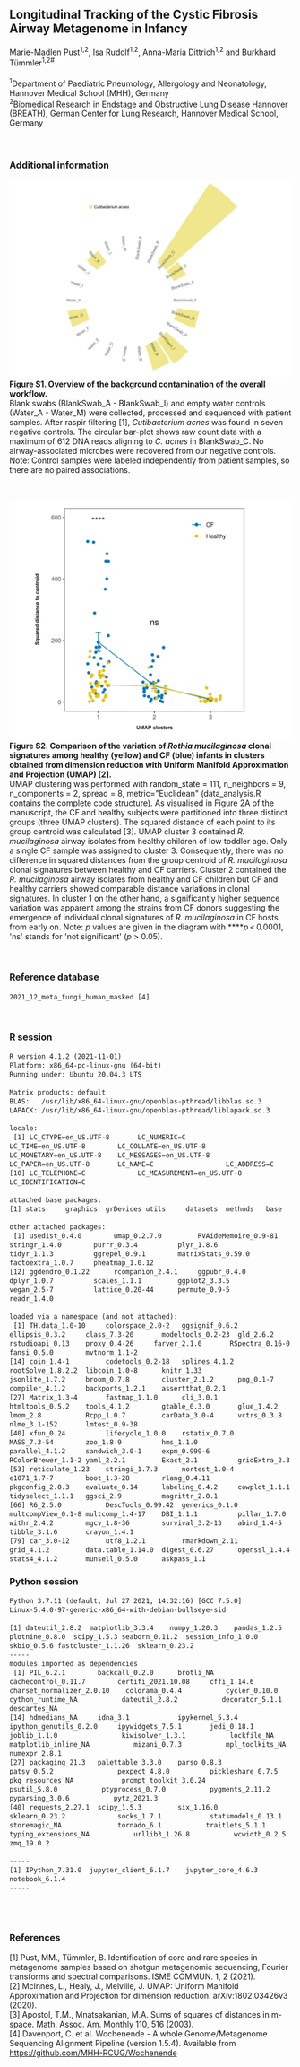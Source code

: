 ## Longitudinal Tracking of the Cystic Fibrosis Airway Metagenome in Infancy <br>
Marie-Madlen Pust<sup>1,2</sup>, Isa Rudolf<sup>1,2</sup>, Anna-Maria Dittrich<sup>1,2</sup> and Burkhard Tümmler<sup>1,2#</sup> <br> <br>
<sup>1</sup>Department of Paediatric Pneumology, Allergology and Neonatology, Hannover Medical School (MHH), Germany <br>
<sup>2</sup>Biomedical Research in Endstage and Obstructive Lung Disease Hannover (BREATH), German Center for Lung Research, Hannover Medical School, Germany <br>
<br><br>

### Additional information
![Alt text](https://github.com/mmpust/longitudinal-airway-metagenome/blob/main/Figure_S1_2022_02_14.jpeg?raw=true "Background contamination")
**Figure S1. Overview of the background contamination of the overall workflow.** <br>
Blank swabs (BlankSwab_A - BlankSwab_I) and empty water controls (Water_A - Water_M) were collected, processed and sequenced with patient samples. After raspir filtering [1], *Cutibacterium acnes*  was found in seven negative controls. The circular bar-plot shows raw count data with a maximum of 612 DNA reads aligning to  *C. acnes* in BlankSwab_C. No airway-associated microbes were recovered from our negative controls. Note: Control samples were labeled independently from patient samples, so there are no paired associations.

<br><br>
![Alt text](https://github.com/mmpust/longitudinal-airway-metagenome/blob/main/Figure_S2_2022_02_14.jpeg?raw=true "Figure S1")
**Figure S2. Comparison of the variation of *Rothia mucilaginosa* clonal signatures among healthy (yellow) and CF (blue) infants in clusters obtained from dimension reduction with Uniform Manifold Approximation and Projection (UMAP) [2].** <br>
UMAP clustering was performed with random_state = 111, n_neighbors = 9, n_components = 2, spread = 8, metric="Euclidean" (data_analysis.R contains the complete code structure). As visualised in Figure 2A of the manuscript, the CF and healthy subjects were partitioned into three distinct groups (three UMAP clusters). The squared distance of each point to its group centroid was calculated [3]. UMAP cluster 3 contained *R. mucilaginosa* airway isolates from healthy children of low toddler age. Only a single CF sample was assigned to cluster 3. Consequently, there was no difference in squared distances from the group centroid of *R. mucilaginosa* clonal signatures between healthy and CF carriers. Cluster 2 contained the *R. mucilaginosa* airway isolates from healthy and CF children but CF and healthy carriers showed comparable distance variations in clonal signatures. In cluster 1 on the other hand, a significantly higher sequence variation was apparent among the strains from CF donors suggesting the emergence of individual clonal signatures of *R. mucilaginosa* in CF hosts from early on. Note: *p* values are given in the diagram with *****p* < 0.0001, 'ns' stands for 'not significant' (*p* > 0.05).

<br>

### Reference database 

```
2021_12_meta_fungi_human_masked [4]
```

<br>

### R session
```
R version 4.1.2 (2021-11-01)
Platform: x86_64-pc-linux-gnu (64-bit)
Running under: Ubuntu 20.04.3 LTS

Matrix products: default
BLAS:   /usr/lib/x86_64-linux-gnu/openblas-pthread/libblas.so.3
LAPACK: /usr/lib/x86_64-linux-gnu/openblas-pthread/liblapack.so.3

locale:
 [1] LC_CTYPE=en_US.UTF-8       LC_NUMERIC=C               LC_TIME=en_US.UTF-8        LC_COLLATE=en_US.UTF-8     LC_MONETARY=en_US.UTF-8    LC_MESSAGES=en_US.UTF-8    LC_PAPER=en_US.UTF-8       LC_NAME=C                  LC_ADDRESS=C              
[10] LC_TELEPHONE=C             LC_MEASUREMENT=en_US.UTF-8 LC_IDENTIFICATION=C       

attached base packages:
[1] stats     graphics  grDevices utils     datasets  methods   base     

other attached packages:
 [1] usedist_0.4.0        umap_0.2.7.0         RVAideMemoire_0.9-81 stringr_1.4.0        purrr_0.3.4          plyr_1.8.6           tidyr_1.1.3          ggrepel_0.9.1        matrixStats_0.59.0   factoextra_1.0.7     pheatmap_1.0.12     
[12] ggdendro_0.1.22      rcompanion_2.4.1     ggpubr_0.4.0         dplyr_1.0.7          scales_1.1.1         ggplot2_3.3.5        vegan_2.5-7          lattice_0.20-44      permute_0.9-5        readr_1.4.0         

loaded via a namespace (and not attached):
 [1] TH.data_1.0-10     colorspace_2.0-2   ggsignif_0.6.2     ellipsis_0.3.2     class_7.3-20       modeltools_0.2-23  gld_2.6.2          rstudioapi_0.13    proxy_0.4-26     farver_2.1.0       RSpectra_0.16-0    fansi_0.5.0        mvtnorm_1.1-2     
[14] coin_1.4-1         codetools_0.2-18   splines_4.1.2      rootSolve_1.8.2.2  libcoin_1.0-8      knitr_1.33         jsonlite_1.7.2     broom_0.7.8        cluster_2.1.2      png_0.1-7          compiler_4.1.2     backports_1.2.1    assertthat_0.2.1  
[27] Matrix_1.3-4       fastmap_1.1.0      cli_3.0.1          htmltools_0.5.2    tools_4.1.2        gtable_0.3.0       glue_1.4.2         lmom_2.8           Rcpp_1.0.7         carData_3.0-4      vctrs_0.3.8        nlme_3.1-152       lmtest_0.9-38     
[40] xfun_0.24          lifecycle_1.0.0    rstatix_0.7.0      MASS_7.3-54        zoo_1.8-9          hms_1.1.0          parallel_4.1.2     sandwich_3.0-1     expm_0.999-6       RColorBrewer_1.1-2 yaml_2.2.1         Exact_2.1          gridExtra_2.3     
[53] reticulate_1.23    stringi_1.7.3      nortest_1.0-4      e1071_1.7-7        boot_1.3-28        rlang_0.4.11       pkgconfig_2.0.3    evaluate_0.14      labeling_0.4.2     cowplot_1.1.1      tidyselect_1.1.1   ggsci_2.9          magrittr_2.0.1    
[66] R6_2.5.0           DescTools_0.99.42  generics_0.1.0     multcompView_0.1-8 multcomp_1.4-17    DBI_1.1.1          pillar_1.7.0       withr_2.4.2        mgcv_1.8-36        survival_3.2-13    abind_1.4-5        tibble_3.1.6       crayon_1.4.1      
[79] car_3.0-12         utf8_1.2.1         rmarkdown_2.11     grid_4.1.2         data.table_1.14.0  digest_0.6.27      openssl_1.4.4      stats4_4.1.2       munsell_0.5.0      askpass_1.1      
```

### Python session
```
Python 3.7.11 (default, Jul 27 2021, 14:32:16) [GCC 7.5.0]
Linux-5.4.0-97-generic-x86_64-with-debian-bullseye-sid

[1] dateutil_2.8.2	matplotlib_3.3.4	numpy_1.20.3	pandas_1.2.5	plotnine_0.8.0	scipy_1.5.3	seaborn_0.11.2	session_info_1.0.0	skbio_0.5.6	fastcluster_1.1.26	sklearn_0.23.2
-----
modules imported as dependencies
 [1] PIL_6.2.1        backcall_0.2.0      brotli_NA           cachecontrol_0.11.7        certifi_2021.10.08     cffi_1.14.6          charset_normalizer_2.0.10	  colorama_0.4.4           cycler_0.10.0           cython_runtime_NA           dateutil_2.8.2           decorator_5.1.1           descartes_NA	
[14] hdmedians_NA     idna_3.1            ipykernel_5.3.4     ipython_genutils_0.2.0     ipywidgets_7.5.1       jedi_0.18.1          joblib_1.1.0                kiwisolver_1.3.1           lockfile_NA           matplotlib_inline_NA           mizani_0.7.3           mpl_toolkits_NA           numexpr_2.8.1	
[27] packaging_21.3   palettable_3.3.0    parso_0.8.3         patsy_0.5.2                pexpect_4.8.0          pickleshare_0.7.5     pkg_resources_NA            prompt_toolkit_3.0.24           psutil_5.8.0           ptyprocess_0.7.0           pygments_2.11.2           pyparsing_3.0.6           pytz_2021.3	
[40] requests_2.27.1  scipy_1.5.3         six_1.16.0          sklearn_0.23.2             socks_1.7.1            statsmodels_0.13.1     storemagic_NA              tornado_6.1           traitlets_5.1.1           typing_extensions_NA           urllib3_1.26.8           wcwidth_0.2.5           zmq_19.0.2

-----
[1] IPython_7.31.0	jupyter_client_6.1.7	jupyter_core_4.6.3	notebook_6.1.4
-----
```

<br><br>
### References
[1] Pust, MM., Tümmler, B. Identification of core and rare species in metagenome samples based on shotgun metagenomic sequencing, Fourier transforms and spectral comparisons. 
    ISME COMMUN. 1, 2 (2021). <br>
[2] McInnes, L., Healy, J., Melville, J. UMAP: Uniform Manifold Approximation and Projection for dimension reduction. arXiv:1802.03426v3 (2020). <br>
[3] Apostol, T.M., Mnatsakanian, M.A. Sums of squares of distances in m-space. Math. Assoc. Am. Monthly 110, 516 (2003). <br>
[4] Davenport, C. et al. Wochenende - A whole Genome/Metagenome Sequencing Alignment Pipeline (version 1.5.4). Available from https://github.com/MHH-RCUG/Wochenende <br>
